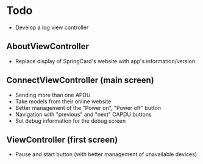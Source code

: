 #  Todo
* Develop a log view controller

## AboutViewController
* Replace display of SpringCard's website with app's information/version

## ConnectViewController (main screen)
* Sending more than one APDU
* Take models from their online website
* Better management of the "Power on", "Power off" button
* Navigation with "previous" and "next" CAPDU buttons
* Set debug information for the debug screen

## ViewController (first screen)
* Pause and start button (with better management of unavailable devices)
